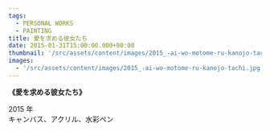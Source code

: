 ```yaml
---
tags:
  - PERSONAL WORKS
  - PAINTING
title: 愛を求める彼女たち
date: 2015-01-31T15:00:00.000+00:00
thumbnail: '/src/assets/content/images/2015_-ai-wo-motome-ru-kanojo-tachi.jpg'
images:
  - '/src/assets/content/images/2015_-ai-wo-motome-ru-kanojo-tachi.jpg'
---
```


**《愛を求める彼女たち》**

2015 年  
キャンバス、アクリル、水彩ペン
